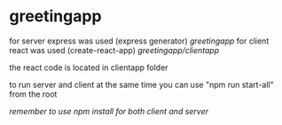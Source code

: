 # greetingapp

for server express was used (express generator) *greetingapp*
for client react was used (create-react-app) *greetingapp/clientapp*

the react code is located in clientapp folder

to run server and client at the same time you can use
"npm run start-all" from the root

*remember to use npm install for both client and server*

